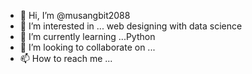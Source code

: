 - 👋 Hi, I’m @musangbit2088
- 👀 I’m interested in ... web designing with data science
- 🌱 I’m currently learning ...Python
- 💞️ I’m looking to collaborate on ...
- 📫 How to reach me ...

<!---
musangbit2088/musangbit2088 is a ✨ special ✨ repository because its `README.md` (this file) appears on your GitHub profile.
You can click the Preview link to take a look at your changes.
--->
